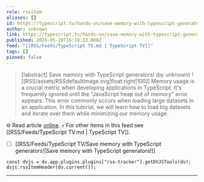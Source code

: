 ```yaml
---
role: rssitem
aliases: []
id: https://typescript.tv/hands-on/save-memory-with-typescript-generators/
author: unknown
link: https://typescript.tv/hands-on/save-memory-with-typescript-generators/
published: 2024-05-20T16:18:33.000Z
feed: "[[RSS/Feeds/TypeScript TV.md | TypeScript TV]]"
tags: []
pinned: false
---
```


> [!abstract] Save memory with TypeScript generators! (by unknown)
> ![[RSS/assets/RSSdefaultImage.svg|float:right|100]] Memory usage is a crucial metric when developing applications in TypeScript. It's frequently ignored until the "JavaScript heap out of memory" error appears. This error commonly occurs when loading large datasets in an application. In this tutorial, we will learn how to load big datasets and iterate over them while minimizing our memory usage.

🌐 Read article [online](https://typescript.tv/hands-on/save-memory-with-typescript-generators/). ⤴ For other items in this feed see [[RSS/Feeds/TypeScript TV.md | TypeScript TV]].

- [ ] [[RSS/Feeds/TypeScript TV/Save memory with TypeScript generators!|Save memory with TypeScript generators!]]

~~~dataviewjs
const dvjs = dv.app.plugins.plugins["rss-tracker"].getDVJSTools(dv);
dvjs.rssItemHeader(dv.current());
~~~

- - -


